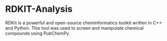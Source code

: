 # RDKIT-Analysis
RDKit is a powerful and open-source cheminformatics toolkit written in C++ and Python. This tool was used to screen and manipulate chemical compounds using PubChemPy
